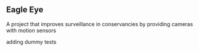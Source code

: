 ## Eagle Eye
A project that improves surveillance in conservancies by providing cameras with motion sensors
 
 adding dummy tests